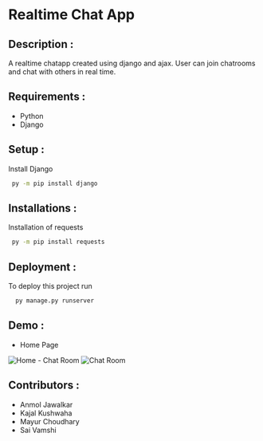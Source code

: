 # Realtime Chat App

## Description :
A realtime chatapp created using django and ajax. User can join chatrooms and chat with others in real time.

## Requirements :
- Python
- Django

## Setup :
Install Django
```bash
 py -m pip install django
```

## Installations : 
Installation of requests
```bash
 py -m pip install requests
 ```
 
## Deployment :
To deploy this project run
```bash
  py manage.py runserver
```
 
## Demo :

- Home Page
<img alt="Home" src="https://user-images.githubusercontent.com/113499583/215981866-52f84316-3340-420a-b0d0-39a3df5e576c.png">
- Chat Room
<img alt="Chat Room" src="https://user-images.githubusercontent.com/113499583/215982196-fd0f103f-634d-4bc8-bcf2-0fd26e5b0897.png">

## Contributors :

- Anmol Jawalkar
- Kajal Kushwaha
- Mayur Choudhary
- Sai Vamshi
